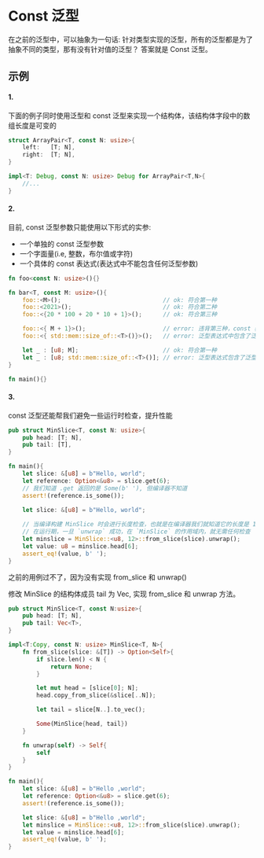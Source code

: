 # Const 泛型
在之前的泛型中，可以抽象为一句话: 针对类型实现的泛型，所有的泛型都是为了抽象不同的类型，那有没有针对值的泛型？
答案就是 Const 泛型。

## 示例
#### 1.
下面的例子同时使用泛型和 const 泛型来实现一个结构体，该结构体字段中的数组长度是可变的
```rust
struct ArrayPair<T, const N: usize>{
    left:   [T; N],
    right:  [T; N],
}

impl<T: Debug, const N: usize> Debug for ArrayPair<T,N>{
    //...
}
```

#### 2.
目前, const 泛型参数只能使用以下形式的实参:
- 一个单独的 const 泛型参数
- 一个字面量(i.e, 整数，布尔值或字符)
- 一个具体的 const 表达式(表达式中不能包含任何泛型参数)

```rust
fn foo<const N: usize>(){}

fn bar<T, const M: usize>(){
    foo::<M>();                             // ok: 符合第一种
    foo::<2021>();                          // ok: 符合第二种
    foo::<{20 * 100 + 20 * 10 + 1}>();      // ok: 符合第三种

    foo::<{ M + 1}>();                      // error: 违背第三种，const 表达式中不能有泛型参数 M 
    foo::<{ std::mem::size_of::<T>()}>();   // error: 泛型表达式中包含了泛型参数 T

    let _ : [u8; M];                        // ok: 符合第一种
    let _ : [u8; std::mem::size_of::<T>()]; // error: 泛型表达式包含了泛型参数 T
}

fn main(){}
```
#### 3.
const 泛型还能帮我们避免一些运行时检查，提升性能
```rust
pub struct MinSlice<T, const N: usize>{
    pub head: [T; N],
    pub tail: [T],
}

fn main(){
    let slice: &[u8] = b"Hello, world";
    let reference: Option<&u8> = slice.get(6);
    // 我们知道 .get 返回的是 Some(b' '), 但编译器不知道
    assert!(reference.is_some());

    let slice: &[u8] = b"Hello, world";
    
    // 当编译构建 MinSlice 时会进行长度检查，也就是在编译器我们就知道它的长度是 12
    // 在运行期，一旦 `unwrap` 成功，在 `MinSlice` 的作用域内，就无需任何检查
    let minslice = MinSlice::<u8, 12>::from_slice(slice).unwrap();
    let value: u8 = minslice.head[6];
    assert_eq!(value, b' ');
}
```
之前的用例过不了，因为没有实现 from_slice 和 unwrap()

修改 MinSlice 的结构体成员 tail 为 Vec<T>, 实现 from_slice 和 unwrap 方法。
```rust
pub struct MinSlice<T, const N:usize>{
    pub head: [T; N],
    pub tail: Vec<T>,
}

impl<T:Copy, const N: usize> MinSlice<T, N>{
    fn from_slice(slice: &[T]) -> Option<Self>{
        if slice.len() < N {
            return None;
        }

        let mut head = [slice[0]; N];
        head.copy_from_slice(&slice[..N]);

        let tail = slice[N..].to_vec();

        Some(MinSlice{head, tail})
    }

    fn unwrap(self) -> Self{
        self
    }
}

fn main(){
    let slice: &[u8] = b"Hello ,world";
    let reference: Option<&u8> = slice.get(6);
    assert!(reference.is_some());

    let slice: &[u8] = b"Hello ,world";
    let minslice = MinSlice::<u8, 12>::from_slice(slice).unwrap();
    let value = minslice.head[6];
    assert_eq!(value, b' ');
}
```